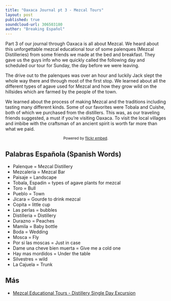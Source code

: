 ```yaml
---
title: "Oaxaca Journal pt 3 - Mezcal Tours"
layout: post
published: true
soundcloud-url: 306503180
author: "Breaking Español"
---
```

Part 3 of our journal through Oaxaca is all about Mezcal. We heard about this unforgettable mezcal educational tour of some palenques (Mezcal Distilleries) from some friends we made at the bed and breakfast. They gave us the guys info who we quickly called the following day and scheduled our tour for Sunday, the day before we were leaving.

The drive out to the palenques was over an hour and luckily Jack slept the whole way there and through most of the first stop. We learned about all the different types of agave used for Mezcal and how they grow wild on the hillsides which are farmed by the people of the town.

We learned about the process of making Mezcal and the traditions including tasting many different kinds. Some of our favorites were Tobala and Cuishe, both of which we purchased from the distillers. This was, as our traveling friends suggested, a must if you’re visiting Oaxaca. To visit the local villages and imbibe with the craftsman of an ancient spirit is worth far more than what we paid.

<div id="flickrembed"></div><small style="display: block; text-align: center; margin: 0 auto;">Powered by <a href="https://flickrembed.com">flickr embed</a>.</small>

<script src="//flickrembed.com/embed_v2.js.php?source=flickr&layout=responsive&input=www.flickr.com/photos/147940691@N05/albums/72157677710529882&sort=0&by=album&theme=grid_right&scale=fit&skin=default-light&id=5890c5d17fddf"></script>


## Palabras Española (Spanish Words)
- Palenque = Mezcal Distillery
- Mezcaleria = Mezcal Bar
- Paisaje = Landscape
- Tobala, Espadin = types of agave plants for mezcal
- Toro =  Bull
- Pueblo = Town
- Jicara = Gourde to drink mezcal
- Copita = little cup
- Las perlas = bubbles
- Distilleria = Distillery
- Durazno = Peaches
- Mamila = Baby bottle
- Boda = Wedding
- Mosca = Fly
- Por si las moscas = Just in case
- Dame una cheve bien muerta = Give me a cold one
- Hay mas mordidos = Under the table
- Silvestres = wild
- La Cajuela = Trunk

## Más
- [Mezcal Educational Tours - Distillery Single Day Excursion](https://www.tripadvisor.com/Attraction_Review-g150801-d6384952-Reviews-Mezcal_Educational_Tours_Distillery_Single_Day_Excursion-Oaxaca_Southern_Mexico.html)
